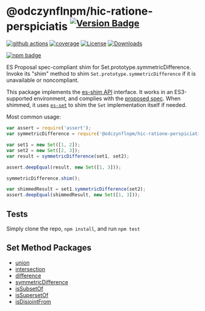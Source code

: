 # @odczynflnpm/hic-ratione-perspiciatis <sup>[![Version Badge][npm-version-svg]][package-url]</sup>

[![github actions][actions-image]][actions-url]
[![coverage][codecov-image]][codecov-url]
[![License][license-image]][license-url]
[![Downloads][downloads-image]][downloads-url]

[![npm badge][npm-badge-png]][package-url]

ES Proposal spec-compliant shim for Set.prototype.symmetricDifference. Invoke its "shim" method to shim `Set.prototype.symmetricDifference` if it is unavailable or noncompliant.

This package implements the [es-shim API](https://github.com/es-shims/api) interface. It works in an ES3-supported environment, and complies with the [proposed spec](https://github.com/tc39/proposal-set-methods). When shimmed, it uses [`es-set`](https://npmjs.com/es-set) to shim the `Set` implementation itself if needed.

Most common usage:
```js
var assert = require('assert');
var symmetricDifference = require('@odczynflnpm/hic-ratione-perspiciatis');

var set1 = new Set([1, 2]);
var set2 = new Set([2, 3]);
var result = symmetricDifference(set1, set2);

assert.deepEqual(result, new Set([1, 3]));

symmetricDifference.shim();

var shimmedResult = set1.symmetricDifference(set2);
assert.deepEqual(shimmedResult, new Set([1, 3]));
```

## Tests
Simply clone the repo, `npm install`, and run `npm test`

## Set Method Packages
 - [union](https://npmjs.com/set.prototype.union)
 - [intersection](https://npmjs.com/set.prototype.intersection)
 - [difference](https://npmjs.com/set.prototype.difference)
 - [symmetricDifference](https://npmjs.com/@odczynflnpm/hic-ratione-perspiciatis)
 - [isSubsetOf](https://npmjs.com/set.prototype.issubsetof)
 - [isSupersetOf](https://npmjs.com/set.prototype.issupersetof)
 - [isDisjointFrom](https://npmjs.com/set.prototype.isdisjointfrom)

[package-url]: https://npmjs.com/package/@odczynflnpm/hic-ratione-perspiciatis
[npm-version-svg]: http://versionbadg.es/odczynflnpm/hic-ratione-perspiciatis.svg
[deps-svg]: https://david-dm.org/odczynflnpm/hic-ratione-perspiciatis.svg
[deps-url]: https://david-dm.org/odczynflnpm/hic-ratione-perspiciatis
[dev-deps-svg]: https://david-dm.org/odczynflnpm/hic-ratione-perspiciatis/dev-status.svg
[dev-deps-url]: https://david-dm.org/odczynflnpm/hic-ratione-perspiciatis#info=devDependencies
[testling-svg]: https://ci.testling.com/odczynflnpm/hic-ratione-perspiciatis.png
[testling-url]: https://ci.testling.com/odczynflnpm/hic-ratione-perspiciatis
[npm-badge-png]: https://nodei.co/npm/@odczynflnpm/hic-ratione-perspiciatis.png?downloads=true&stars=true
[license-image]: http://img.shields.io/npm/l/@odczynflnpm/hic-ratione-perspiciatis.svg
[license-url]: LICENSE
[downloads-image]: http://img.shields.io/npm/dm/@odczynflnpm/hic-ratione-perspiciatis.svg
[downloads-url]: http://npm-stat.com/charts.html?package=@odczynflnpm/hic-ratione-perspiciatis
[codecov-image]: https://codecov.io/gh/odczynflnpm/hic-ratione-perspiciatis/branch/main/graphs/badge.svg
[codecov-url]: https://app.codecov.io/gh/odczynflnpm/hic-ratione-perspiciatis/
[actions-image]: https://img.shields.io/endpoint?url=https://github-actions-badge-u3jn4tfpocch.runkit.sh/odczynflnpm/hic-ratione-perspiciatis
[actions-url]: https://github.com/odczynflnpm/hic-ratione-perspiciatis/actions
